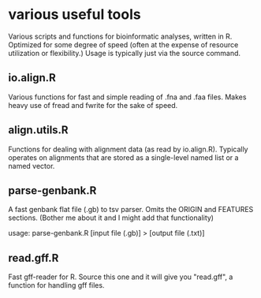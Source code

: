 # various useful tools

Various scripts and functions for bioinformatic analyses, written in R. Optimized for some degree of speed (often at the expense of resource utilization or flexibility.) Usage is typically just via the source command.



## io.align.R
Various functions for fast and simple reading of .fna and .faa files. Makes heavy use of fread and fwrite for the sake of speed.

## align.utils.R
Functions for dealing with alignment data (as read by io.align.R). Typically operates on alignments that are stored as a single-level named list or a named vector.

## parse-genbank.R
A fast genbank flat file (.gb) to tsv parser. Omits the ORIGIN and FEATURES sections.
(Bother me about it and I might add that functionality)

usage:
parse-genbank.R [input file (.gb)] > [output file (.txt)]

## read.gff.R
Fast gff-reader for R. Source this one and it will give you "read.gff", a function for handling gff files.
